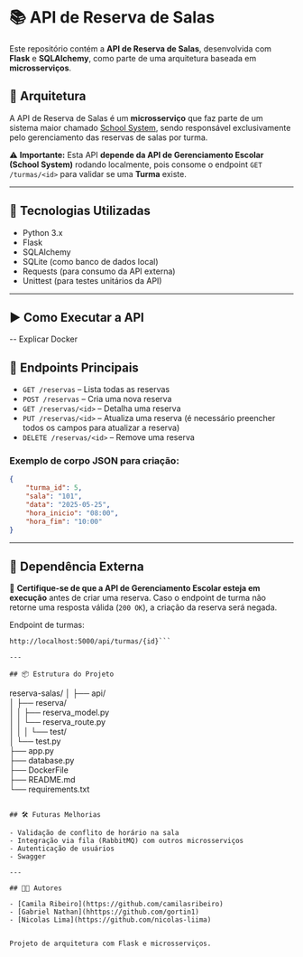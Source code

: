 # 📚 API de Reserva de Salas

Este repositório contém a **API de Reserva de Salas**, desenvolvida com **Flask** e **SQLAlchemy**, como parte de uma arquitetura baseada em **microsserviços**.

## 🧩 Arquitetura

A API de Reserva de Salas é um **microsserviço** que faz parte de um sistema maior chamado [School System](https://github.com/gortin1/ProjetoApi.git), sendo responsável exclusivamente pelo gerenciamento das reservas de salas por turma.

⚠️ **Importante:** Esta API **depende da API de Gerenciamento Escolar (School System)** rodando localmente, pois consome o endpoint `GET /turmas/<id>` para validar se uma **Turma** existe.

---

## 🚀 Tecnologias Utilizadas

- Python 3.x
- Flask
- SQLAlchemy
- SQLite (como banco de dados local)
- Requests (para consumo da API externa)
- Unittest (para testes unitários da API)

---

## ▶️ Como Executar a API

-- Explicar Docker

## 📡 Endpoints Principais

- `GET /reservas` – Lista todas as reservas
- `POST /reservas` – Cria uma nova reserva
- `GET /reservas/<id>` – Detalha uma reserva
- `PUT /reservas/<id>` – Atualiza uma reserva (é necessário preencher todos os campos para atualizar a reserva)
- `DELETE /reservas/<id>` – Remove uma reserva

### Exemplo de corpo JSON para criação:

```json
{
    "turma_id": 5,
    "sala": "101",
    "data": "2025-05-25",
    "hora_inicio": "08:00",
    "hora_fim": "10:00"
}
```

---

## 🔗 Dependência Externa

📌 **Certifique-se de que a API de Gerenciamento Escolar esteja em execução** antes de criar uma reserva. Caso o endpoint de turma não retorne uma resposta válida (`200 OK`), a criação da reserva será negada.

Endpoint de turmas:

```
http://localhost:5000/api/turmas/{id}```

---

## 📦 Estrutura do Projeto

```
reserva-salas/
│
├── api/                       
│   ├── reserva/               
│   │   ├── reserva_model.py   
│   │   └── reserva_route.py   
│   │
│   └── test/                  
│       └── test.py                     
├── app.py                     
├── database.py   
├── DockerFile           
├── README.md                  
└── requirements.txt           

```

## 🛠️ Futuras Melhorias

- Validação de conflito de horário na sala
- Integração via fila (RabbitMQ) com outros microsserviços
- Autenticação de usuários
- Swagger

---

## 🧑‍💻 Autores

- [Camila Ribeiro](https://github.com/camilasribeiro)
- [Gabriel Nathan](hhttps://github.com/gortin1)
- [Nicolas Lima](https://github.com/nicolas-liima)


Projeto de arquitetura com Flask e microsserviços.